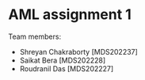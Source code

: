 # AML assignment 1

Team members:
- Shreyan Chakraborty [MDS202237]
- Saikat Bera [MDS202228]
- Roudranil Das [MDS202227]